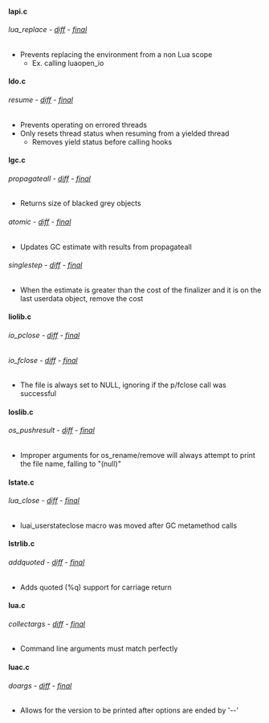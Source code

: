 #### lapi.c

###### lua_replace - [diff](changes.diff#L22) - [final](src/lapi.c#L199)
  - Prevents replacing the environment from a non Lua scope
    - Ex. calling luaopen_io

#### ldo.c

###### resume - [diff](changes.diff#L173) - [final](src/ldo.c#L383)
  - Prevents operating on errored threads
  - Only resets thread status when resuming from a yielded thread
    - Removes yield status before calling hooks

#### lgc.c

###### propagateall - [diff](changes.diff#L214) - [final](src/lgc.c#L323)
  - Returns size of blacked grey objects

###### atomic - [diff](changes.diff#L221) - [final](src/lgc.c#L540)
  - Updates GC estimate with results from propagateall 

###### singlestep - [diff](changes.diff#L230) - [final](src/lgc.c#L556)
  - When the estimate is greater than the cost of the finalizer and it is on the last userdata object, remove the cost

#### liolib.c

###### io_pclose - [diff](changes.diff#L251) - [final](src/liolib.c#99)
###### io_fclose - [diff](changes.diff#L260) - [final](src/liolib.c#107)
  - The file is always set to NULL, ignoring if the p/fclose call was successful

#### loslib.c

###### os_pushresult - [diff](changes.diff#L365) - [final](src/loslib.c#23)
  - Improper arguments for os_rename/remove will always attempt to print the file name, falling to "(null)"

#### lstate.c

###### lua_close - [diff](changes.diff#L481) - [final](src/loslib.c#199)
  - luai_userstateclose macro was moved after GC metamethod calls

#### lstrlib.c

###### addquoted - [diff](changes.diff#L506) - [final](src/lstrlib.c#695)
  - Adds quoted (%q) support for carriage return

#### lua.c

###### collectargs - [diff](changes.diff#L555) - [final](src/lua.c#259)
  - Command line arguments must match perfectly

#### luac.c

###### doargs - [diff](changes.diff#L629) - [final](src/luac.c#70)
  - Allows for the version to be printed after options are ended by '--'
